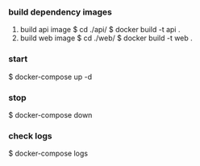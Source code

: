 ### build dependency images
  1) build api image
    $ cd ./api/
    $ docker build -t api .
  2) build web image
    $ cd ./web/
    $ docker build -t web .

### start
  $ docker-compose up -d

### stop
  $ docker-compose down

### check logs
  $ docker-compose logs
